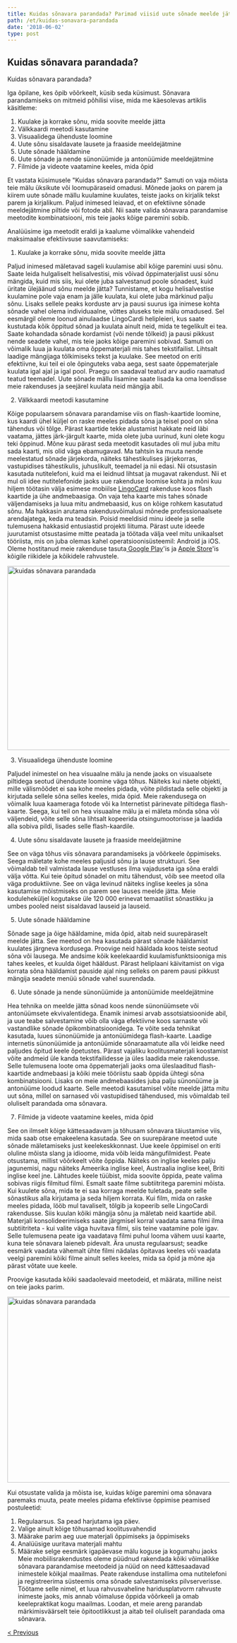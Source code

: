 ```yaml
---
title: Kuidas sõnavara parandada? Parimad viisid uute sõnade meelde jätmiseks
path: /et/kuidas-sonavara-parandada
date: '2018-06-02'
type: post
---
```

## Kuidas sõnavara parandada?
Kuidas sõnavara parandada?

Iga õpilane, kes õpib võõrkeelt, küsib seda küsimust. Sõnavara parandamiseks on mitmeid põhilisi viise, mida me käesolevas artiklis käsitleme:
1. Kuulake ja korrake sõnu, mida soovite meelde jätta
2. Välkkaardi meetodi kasutamine
3. Visuaalidega ühenduste loomine
4. Uute sõnu sisaldavate lausete ja fraaside meeldejätmine
5. Uute sõnade hääldamine
6. Uute sõnade ja nende sünonüümide ja antonüümide meeldejätmine
7. Filmide ja videote vaatamine keeles, mida õpid

Et vastata küsimusele "Kuidas sõnavara parandada?" Samuti on vaja mõista teie mälu üksikute või loomupäraseid omadusi. Mõnede jaoks on parem ja kiirem uute sõnade mällu kuulamine kuulates, teiste jaoks on kirjalik tekst parem ja kirjalikum. Paljud inimesed leiavad, et on efektiivne sõnade meeldejätmine piltide või fotode abil. Nii saate valida sõnavara parandamise meetodite kombinatsiooni, mis teie jaoks kõige paremini sobib.

Analüüsime iga meetodit eraldi ja kaalume võimalikke vahendeid maksimaalse efektiivsuse saavutamiseks:

1. Kuulake ja korrake sõnu, mida soovite meelde jätta

Paljud inimesed mäletavad sageli kuulamise abil kõige paremini uusi sõnu.
Saate leida hulgaliselt helisalvestisi, mis võivad õppimaterjalist uusi sõnu mängida, kuid mis siis, kui olete juba salvestanud poole sõnadest, kuid üritate ülejäänud sõnu meelde jätta? Tunnistame, et kogu helisalvestise kuulamine pole vaja enam ja jälle kuulata, kui olete juba märkinud palju sõnu. Lisaks sellele peaks korduste arv ja pausi suurus iga inimese kohta sõnade vahel olema individuaalne, võttes aluseks teie mälu omadused.
Sel eesmärgil oleme loonud ainulaadse LingoCardi helipleieri, kus saate kustutada kõik õppitud sõnad ja kuulata ainult neid, mida te tegelikult ei tea. Saate kohandada sõnade kordamist (või nende tõlkeid) ja pausi pikkust nende seadete vahel, mis teie jaoks kõige paremini sobivad.
Samuti on võimalik luua ja kuulata oma õppematerjali mis tahes tekstifailist. Lihtsalt laadige mängijaga tõlkimiseks tekst ja kuulake.
See meetod on eriti efektiivne, kui teil ei ole õpinguteks vaba aega, sest saate õppematerjale kuulata igal ajal ja igal pool.
Praegu on saadaval teatud arv audio raamatud teatud teemadel. Uute sõnade mällu lisamine saate lisada ka oma loendisse meie rakenduses ja seejärel kuulata neid mängija abil.

2. Välkkaardi meetodi kasutamine

Kõige populaarsem sõnavara parandamise viis on flash-kaartide loomine, kus kaardi ühel küljel on raske meeles pidada sõna ja teisel pool on sõna tähendus või tõlge.
Pärast kaartide tekke alustamist hakkate neid läbi vaatama, jättes järk-järgult kaarte, mida olete juba uurinud, kuni olete kogu teki õppinud.
Mõne kuu pärast seda meetodit kasutades oli mul juba mitu sada kaarti, mis olid väga ebamugavad.
Ma tahtsin ka muuta nende meelestatud sõnade järjekorda, näiteks tähestikulises järjekorras, vastupidises tähestikulis, juhuslikult, teemadel ja nii edasi.
Nii otsustasin kasutada nutitelefoni, kuid ma ei leidnud lihtsat ja mugavat rakendust. Nii et mul oli idee nutitelefonide jaoks uue rakenduse loomise kohta ja mõni kuu hiljem töötasin välja esimese mobiilse <a href="https://lingocard.com" target="_blank" rel="noopener">LingoCard</a> rakenduse koos flash kaartide ja ühe andmebaasiga. On vaja teha kaarte mis tahes sõnade väljendamiseks ja luua mitu andmebaasid, kus on kõige rohkem kasutatud sõnu. Ma hakkasin arutama rakendusvõimalusi mõnede professionaalsete arendajatega, keda ma teadsin. Poisid meeldisid minu ideele ja selle tulemusena hakkasid entusiastid projekti liituma. Pärast uute ideede juurutamist otsustasime mitte peatada ja töötada välja veel mitu unikaalset tööriista, mis on juba olemas kahel operatsioonisüsteemil: Android ja iOS. Oleme hostitanud meie rakenduse tasuta<a href="https://play.google.com/store/apps/details?id=com.lingocard.lingocard" target="_blank" rel="noopener"> Google Play</a>'is ja <a href="https://itunes.apple.com/us/app/lingocard/id1217076835?mt=8" target="_blank" rel="noopener">Apple Store</a>'is kõigile riikidele ja kõikidele rahvustele.

<img class="aligncenter wp-image-7043" src="../images/2018/05/flash-card-Just-develop.png" alt="kuidas sõnavara parandada" width="625" height="417" />

3. Visuaalidega ühenduste loomine

Paljudel inimestel on hea visuaalne mälu ja nende jaoks on visuaalsete piltidega seotud ühenduste loomine väga tõhus. Näiteks kui näete objekti, mille välismõõdet ei saa kohe meeles pidada, võite pildistada selle objekti ja kirjutada sellele sõna selles keeles, mida õpid.
Meie rakendusega on võimalik luua kaameraga fotode või ka Internetist pärinevate piltidega flash-kaarte.
Seega, kui teil on hea visuaalne mälu ja ei mäleta mõnda sõna või väljendeid, võite selle sõna lihtsalt kopeerida otsingumootorisse ja laadida alla sobiva pildi, lisades selle flash-kaardile.

4. Uute sõnu sisaldavate lausete ja fraaside meeldejätmine

See on väga tõhus viis sõnavara parandamiseks ja võõrkeele õppimiseks. Seega mäletate kohe meeles paljusid sõnu ja lause struktuuri. See võimaldab teil valmistada lause vestluses ilma vajaduseta iga sõna eraldi välja võtta.
Kui teie õpitud sõnadel on mitu tähendust, võib see meetod olla väga produktiivne. See on väga levinud näiteks inglise keeles ja sõna kasutamise mõistmiseks on parem see lauses meelde jätta.
Meie koduleheküljel kogutakse üle 120 000 erinevat temaatilist sõnastikku ja umbes pooled neist sisaldavad lauseid ja lauseid.

5. Uute sõnade hääldamine

Sõnade sage ja õige hääldamine, mida õpid, aitab neid suurepäraselt meelde jätta.
See meetod on hea kasutada pärast sõnade hääldamist kuulates järgneva kordusega.
Proovige neid hääldada koos teiste seotud sõna või lausega.
Me andsime kõik keelekaardid kuulamisfunktsiooniga mis tahes keeles, et kuulda õiget hääldust.
Pärast heliplaani käivitamist on viga korrata sõna hääldamist pauside ajal ning selleks on parem pausi pikkust mängija seadete menüü sõnade vahel suurendada.

6. Uute sõnade ja nende sünonüümide ja antonüümide meeldejätmine

Hea tehnika on meelde jätta sõnad koos nende sünonüümsete või antonüümsete ekvivalentidega.
Enamik inimesi arvab assotsiatsioonide abil, ja uue teabe salvestamine võib olla väga efektiivne koos sarnaste või vastandlike sõnade õpikombinatsioonidega.
Te võite seda tehnikat kasutada, luues sünonüümide ja antonüümidega flash-kaarte.
Laadige internetis sünonüümide ja antonüümide sõnaraamatute alla või leidke need paljudes õpitud keele õpetustes. Pärast vajaliku koolitusmaterjali koostamist võite andmeid üle kanda tekstifailidesse ja üles laadida meie rakendusse. Selle tulemusena loote oma õppematerjali jaoks oma üleslaaditud flash-kaartide andmebaasi ja kõiki meie tööriistu saab õppida ühtegi sõna kombinatsiooni.
Lisaks on meie andmebaasides juba palju sünonüüme ja antonüüme loodud kaarte.
Selle meetodi kasutamisel võite meelde jätta mitu uut sõna, millel on sarnased või vastupidised tähendused, mis võimaldab teil oluliselt parandada oma sõnavara.

7. Filmide ja videote vaatamine keeles, mida õpid

See on ilmselt kõige kättesaadavam ja tõhusam sõnavara täiustamise viis, mida saab otse emakeelena kasutada.
See on suurepärane meetod uute sõnade mäletamiseks just keelekeskkonnast. Uue keele õppimisel on eriti oluline mõista slang ja idioome, mida võib leida mängufilmidest.
Peate otsustama, millist võõrkeelt võite õppida. Näiteks on inglise keeles palju jagunemisi, nagu näiteks Ameerika inglise keel, Austraalia inglise keel, Briti inglise keel jne. Lähtudes keele tüübist, mida soovite õppida, peate valima sobivas riigis filmitud filmi.
Esmalt saate filme subtiitritega paremini mõista. Kui kuulete sõna, mida te ei saa korraga meelde tuletada, peate selle sõnastikus alla kirjutama ja seda hiljem korrata.
Kui film, mida on raske meeles pidada, lööb mul tavaliselt, tõlgib ja kopeerib selle LingoCardi rakendusse. Siis kuulan kõiki mängija sõnu ja mäletab neid kaartide abil.
Materjali konsolideerimiseks saate järgmisel korral vaadata sama filmi ilma subtiitriteta - kui valite väga huvitava filmi, siis teine ​​vaatamine pole igav.
Selle tulemusena peate iga vaadatava filmi puhul looma vähem uusi kaarte, kuna teie sõnavara laieneb pidevalt.
Ära unusta regulaarsust; seadke eesmärk vaadata vähemalt ühte filmi nädalas õpitavas keeles või vaadata veelgi paremini kõiki filme ainult selles keeles, mida sa õpid ja mõne aja pärast võtate uue keele.

Proovige kasutada kõiki saadaolevaid meetodeid, et määrata, milline neist on teie jaoks parim.

<img class="aligncenter wp-image-7582" src="../images/2018/05/learn-foreign-language.jpg" alt="kuidas sõnavara parandada" width="720" height="421" />

Kui otsustate valida ja mõista ise, kuidas kõige paremini oma sõnavara paremaks muuta, peate meeles pidama efektiivse õppimise peamised postuleetid:
1. Regulaarsus. Sa pead harjutama iga päev.
2. Valige ainult kõige tõhusamad koolitusvahendid
3. Määrake parim aeg uue materjali õppimiseks ja õppimiseks
4. Analüüsige uuritava materjali mahtu
5. Määrake selge eesmärk igapäevase mälu koguse ja kogumahu jaoks
Meie mobiilisrakendustes oleme püüdnud rakendada kõiki võimalikke sõnavara parandamise meetodeid ja nüüd on need kättesaadavad inimestele kõikjal maailmas. Peate rakenduse installima oma nutitelefoni ja registreerima süsteemis oma sõnade salvestamiseks pilvserverisse.
Töötame selle nimel, et luua rahvusvaheline haridusplatvorm rahvuste inimeste jaoks, mis annab võimaluse õppida võõrkeeli ja omab keelepraktikat kogu maailmas. Loodan, et meie areng parandab märkimisväärselt teie õpitootlikkust ja aitab teil oluliselt parandada oma sõnavara.

<a href="/et/flashkaardid">< Previous</a>